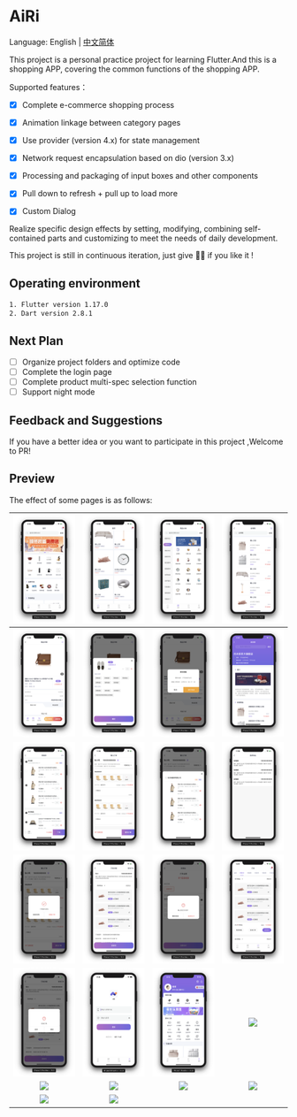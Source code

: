 # AiRi

Language: English | [中文简体](https://github.com/xieyezi/flutter-shopping-ArRi)

This project is a personal practice project for learning Flutter.And this is a shopping APP, covering the common functions of the shopping APP.

Supported features：

- [x]  Complete e-commerce shopping process
- [x]  Animation linkage between category pages
- [x]  Use provider (version 4.x) for state management
- [x]  Network request encapsulation based on dio (version 3.x)
- [x]  Processing and packaging of input boxes and other components
- [x]  Pull down to refresh + pull up to load more
- [x]  Custom Dialog


Realize specific design effects by setting, modifying, combining self-contained parts and customizing to meet the needs of daily development.

This project is still in continuous iteration, just give 🌟🌟 if you like it !

## Operating environment

```
1. Flutter version 1.17.0
2. Dart version 2.8.1
```


## Next Plan

- [ ]  Organize project folders and optimize code
- [ ]  Complete the login page
- [ ]  Complete product multi-spec selection function
- [ ]  Support night mode

## Feedback and Suggestions

If you have a better idea or you want to participate in this project ,Welcome to PR!

## Preview

The effect of some pages is as follows:

| ![](./screenshot/Screenshot_1.png)  | ![](./screenshot/Screenshot_2.png)  | ![](./screenshot/Screenshot_3.png)  | ![](./screenshot/Screenshot_4.png)  |
| :---------------------------------: | :---------------------------------: | :---------------------------------: | :---------------------------------: |
| ![](./screenshot/Screenshot_5.png)  | ![](./screenshot/Screenshot_6.png)  | ![](./screenshot/Screenshot_7.png)  | ![](./screenshot/Screenshot_8.png)  |
| ![](./screenshot/Screenshot_9.png)  | ![](./screenshot/Screenshot_10.png) | ![](./screenshot/Screenshot_11.png) | ![](./screenshot/Screenshot_12.png) |
| ![](./screenshot/Screenshot_13.png) | ![](./screenshot/Screenshot_14.png) | ![](./screenshot/Screenshot_17.png) | ![](./screenshot/Screenshot_18.png) |
| ![](./screenshot/Screenshot_15.png) | ![](./screenshot/Screenshot_19.png) | ![](./screenshot/Screenshot_20.png) | ![](./screenshot/Screenshot_21.png) |
| ![](./screenshot/Screenshot_22.jpg) | ![](./screenshot/Screenshot_23.jpg) | ![](./screenshot/Screenshot_24.jpg) | ![](./screenshot/Screenshot_25.jpg) |
| ![](./screenshot/Screenshot_26.jpg) | ![](./screenshot/Screenshot_27.jpg) |                                     |                                     |

